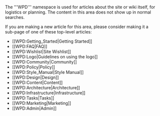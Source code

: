 The '''WPD''' namespace is used for articles about the site or wiki itself, for logistics or planning. The content in this area does not show up in normal searches.

If you are making a new article for this area, please consider making it a sub-page of one of these top-level articles:
* [[WPD:Getting_Started|Getting Started]]
* [[WPD:FAQ|FAQ]]
* [[WPD:Wishlist|Site Wishlist]]
* [[WPD:Logo|Guidelines on using the logo]]
* [[WPD:Community|Community]]
* [[WPD:Policy|Policy]]
* [[WPD:Style_Manual|Style Manual]]
* [[WPD:Design|Design]]
* [[WPD:Content|Content]]
* [[WPD:Architecture|Architecture]]
* [[WPD:Infrastructure|Infrastructure]]
* [[WPD:Tasks|Tasks]]
* [[WPD:Marketing|Marketing]]
* [[WPD:Admin|Admin]]